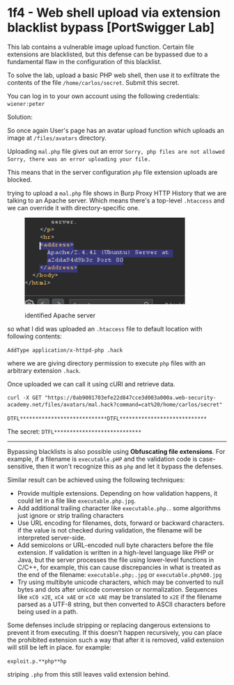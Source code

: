 # 1f4 - Web shell upload via extension blacklist bypass \[PortSwigger Lab]

This lab contains a vulnerable image upload function. Certain file extensions are blacklisted, but this defense can be bypassed due to a fundamental flaw in the configuration of this blacklist.

To solve the lab, upload a basic PHP web shell, then use it to exfiltrate the contents of the file `/home/carlos/secret`. Submit this secret.

You can log in to your own account using the following credentials: `wiener:peter`

Solution:

So once again User's page has an avatar upload function which uploads an image at `/files/avatars` directory.

Uploading `mal.php` file gives out an error `Sorry, php files are not allowed Sorry, there was an error uploading your file.`

This means that in the server configuration `php` file extension uploads are blocked.

trying to upload a `mal.php` file shows in Burp Proxy HTTP History that we are talking to an Apache server.  Which means there's a top-level `.htaccess` and we can override it with directory-specific one.

<figure><img src="../../../.gitbook/assets/Pasted image 20240720184545.png" alt=""><figcaption><p>identified Apache server</p></figcaption></figure>

so what I did was uploaded an `.htaccess` file to default location with following contents:

`AddType application/x-httpd-php .hack`

where we are giving directory permission to execute `php` files with an arbitrary extension `.hack`.

Once uploaded we can call it using cURl and retrieve data.

```
curl -X GET "https://0ab9001703efe22d847cce3d003a000a.web-security-academy.net/files/avatars/mal.hack?command=cat%20/home/carlos/secret"

DTFL****************************DTFL****************************
```

The secret: `DTFL****************************`

***

Bypassing blacklists is also possible using **Obfuscating file extensions**. For example, if a filename is `executable.pHP` and the validation code is case-sensitive, then it won't recognize this as `php` and let it bypass the defenses.

Similar result can be achieved using the following techniques:

* Provide multiple extensions. Depending on how validation happens, it could let in a file like `executable.php.jpg`.
* Add additional trailing character like `executable.php.`. some algorithms just ignore or strip trailing characters
* Use URL encoding for filenames, dots, forward or backward characters. if the value is not checked during validation, the filename will be interpreted server-side.
* Add semicolons or URL-encoded null byte characters before the file extension. If validation is written in a high-level language like PHP or Java, but the server processes the file using lower-level functions in C/C++, for example, this can cause discrepancies in what is treated as the end of the filename: `executable.php;.jpg` or `executable.php%00.jpg`
* Try using multibyte unicode characters, which may be converted to null bytes and dots after unicode conversion or normalization. Sequences like `xC0 x2E`, `xC4 xAE` or `xC0 xAE` may be translated to `x2E` if the filename parsed as a UTF-8 string, but then converted to ASCII characters before being used in a path.

Some defenses include stripping or replacing dangerous extensions to prevent it from executing. If this doesn't happen recursively, you can place the prohibited extension such a way that after it is removed, valid extension will still be left in place. for example:

`exploit.p.**php**hp`

striping `.php` from this still leaves valid extension behind.
